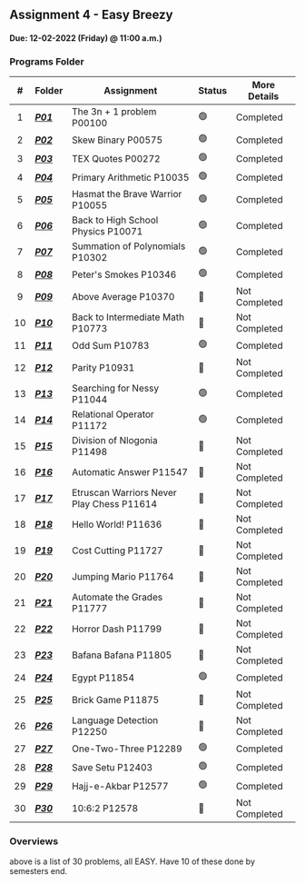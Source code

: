 ## Assignment 4  - Easy Breezy
#### Due: 12-02-2022 (Friday) @ 11:00 a.m.)

###  Programs Folder

|   #   | Folder | Assignment |    Status  | More Details
| :---: | ----------- | ---------------------- |    ----------- |----------- |
|   1   | ***<a href="https://github.com/paxtonproctor/4883-Programming-Techniques/tree/main/Assignments/Easy%20Breazy/P00100">P01</a>*** | The 3n + 1 problem P00100    |    🟢  | Completed |
|   2   | ***<a href="https://github.com/paxtonproctor/4883-Programming-Techniques/tree/main/Assignments/Easy%20Breazy/P00575">P02</a>*** |  Skew Binary P00575           |    🟢  | Completed |
|   3   | ***<a href="https://github.com/paxtonproctor/4883-Programming-Techniques/tree/main/Assignments/Easy%20Breazy/P00272">P03</a>*** | TEX Quotes P00272     |    🟢  | Completed |
|   4   | ***<a href="https://github.com/paxtonproctor/4883-Programming-Techniques/tree/main/Assignments/Easy%20Breazy/P10035">P04</a>*** | Primary Arithmetic P10035|    🟢  | Completed |
|   5   | ***<a href="https://github.com/paxtonproctor/4883-Programming-Techniques/tree/main/Assignments/P10055">P05</a>*** | Hasmat the Brave Warrior P10055     |    🟢  | Completed |
|   6   | ***<a href="https://github.com/paxtonproctor/4883-Programming-Techniques/tree/main/Assignments/Easy%20Breazy/P10302">P06</a>*** | Back to High School Physics P10071     |    🟢  | Completed |
|   7   | ***<a href="https://github.com/paxtonproctor/4883-Programming-Techniques/tree/main/Assignments/Easy%20Breazy/P10302">P07</a>*** | Summation of Polynomials P10302     |    🟢  | Completed |
|   8   | ***<a href="https://github.com/paxtonproctor/4883-Programming-Techniques/tree/main/Assignments/Easy%20Breazy/P10346">P08</a>*** | Peter's Smokes P10346 |    🟢  | Completed |
|   9   | ***<a href="https://github.com/paxtonproctor/4883-Programming-Techniques/tree/main/Assignments/Easy%20Breazy/P10370">P09</a>*** | Above Average P10370  |    🔴  | Not Completed |
|   10  | ***<a href="https://github.com/paxtonproctor/4883-Programming-Techniques/tree/main/Assignments/Easy%20Breazy/P10773">P10</a>*** | Back to Intermediate Math P10773   |    🔴  | Not Completed |
|   11  | ***<a href="https://github.com/paxtonproctor/4883-Programming-Techniques/tree/main/Assignments/Easy%20Breazy/P10783">P11</a>*** | Odd Sum P10783    |    🟢  | Completed |
|   12   | ***<a href="https://github.com/paxtonproctor/4883-Programming-Techniques/tree/main/Assignments/Easy%20Breazy/P10931">P12</a>*** | Parity P10931   |    🔴  | Not Completed |
|   13   | ***<a href="https://github.com/paxtonproctor/4883-Programming-Techniques/tree/main/Assignments/Easy%20Breazy/P11044">P13</a>*** | Searching for Nessy P11044   |    🟢  | Completed |
|   14   | ***<a href="https://github.com/paxtonproctor/4883-Programming-Techniques/tree/main/Assignments/Easy%20Breazy/P11172">P14</a>*** | Relational Operator P11172   |    🟢  | Completed |
|   15   | ***<a href="https://github.com/paxtonproctor/4883-Programming-Techniques/tree/main/Assignments/Easy%20Breazy/P11498">P15</a>*** | Division of Nlogonia P11498   |    🔴  | Not Completed |
|   16   | ***<a href="https://github.com/paxtonproctor/4883-Programming-Techniques/tree/main/Assignments/Easy%20Breazy/P11547">P16</a>*** | Automatic Answer P11547   |    🔴  | Not Completed |
|   17   | ***<a href="https://github.com/paxtonproctor/4883-Programming-Techniques/tree/main/Assignments/Easy%20Breazy/P11614">P17</a>*** | Etruscan Warriors Never Play Chess P11614   |    🔴  | Not Completed |
|   18   | ***<a href="https://github.com/paxtonproctor/4883-Programming-Techniques/tree/main/Assignments/Easy%20Breazy/P11636">P18</a>*** | Hello World! P11636   |    🔴  | Not Completed |
|   19   | ***<a href="https://github.com/paxtonproctor/4883-Programming-Techniques/tree/main/Assignments/Easy%20Breazy/P11727">P19</a>*** | Cost Cutting P11727   |    🔴  | Not Completed |
|   20   | ***<a href="https://github.com/paxtonproctor/4883-Programming-Techniques/tree/main/Assignments/Easy%20Breazy/P11764">P20</a>*** | Jumping Mario P11764   |    🔴  | Not Completed |
|   21   | ***<a href="https://github.com/paxtonproctor/4883-Programming-Techniques/tree/main/Assignments/Easy%20Breazy/P11777">P21</a>*** | Automate the Grades P11777   |    🔴  | Not Completed |
|   22   | ***<a href="https://github.com/paxtonproctor/4883-Programming-Techniques/tree/main/Assignments/Easy%20Breazy/P11799">P22</a>*** | Horror Dash P11799   |    🔴  | Not Completed |
|   23   | ***<a href="https://github.com/paxtonproctor/4883-Programming-Techniques/tree/main/Assignments/Easy%20Breazy/P11805">P23</a>*** | Bafana Bafana P11805   |    🔴  | Not Completed |
|   24   | ***<a href="https://github.com/paxtonproctor/4883-Programming-Techniques/tree/main/Assignments/Easy%20Breazy/P11854">P24</a>*** | Egypt P11854   |    🟢  | Completed |
|   25   | ***<a href="https://github.com/paxtonproctor/4883-Programming-Techniques/tree/main/Assignments/Easy%20Breazy/P11875">P25</a>*** | Brick Game P11875   |    🔴  | Not Completed |
|   26   | ***<a href="https://github.com/paxtonproctor/4883-Programming-Techniques/tree/main/Assignments/Easy%20Breazy/P12250">P26</a>*** | Language Detection P12250   |    🔴  | Not Completed |
|   27   | ***<a href="https://github.com/paxtonproctor/4883-Programming-Techniques/tree/main/Assignments/Easy%20Breazy/P12289">P27</a>*** | One-Two-Three P12289   |    🟢  | Completed |
|   28   | ***<a href="https://github.com/paxtonproctor/4883-Programming-Techniques/tree/main/Assignments/Easy%20Breazy/P12403">P28</a>*** | Save Setu P12403   |    🟢  | Completed |
|   29   | ***<a href="https://github.com/paxtonproctor/4883-Programming-Techniques/tree/main/Assignments/Easy%20Breazy/P12577">P29</a>*** | Hajj-e-Akbar P12577   |    🟢  | Completed |
|   30   | ***<a href="https://github.com/paxtonproctor/4883-Programming-Techniques/tree/main/Assignments/Easy%20Breazy/P12578">P30</a>*** | 10:6:2 P12578   |    🔴  | Not Completed |

### Overviews

above is a list of 30 problems, all EASY. Have 10 of these done by semesters end.
